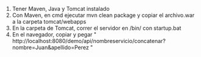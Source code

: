 1. Tener Maven, Java y Tomcat instalado
2. Con Maven, en cmd ejecutar mvn clean package y copiar el archivo.war a la carpeta tomcat/webapps
3. En la carpeta de Tomcat, correr el servidor en /bin/ con startup.bat
4. En el navegador, copiar y pegar " http://localhost:8080/demo/api/nombreservicio/concatenar?nombre=Juan&apellido=Perez "
